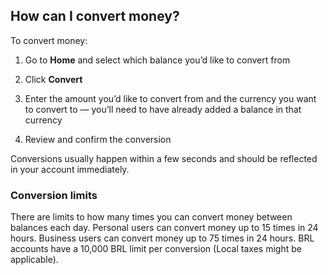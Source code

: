 ## How can I convert money?  
To convert money:

  1. Go to **Home** and select which balance you’d like to convert from

  2. Click **Convert**

  3. Enter the amount you’d like to convert from and the currency you want to convert to — you’ll need to have already added a balance in that currency

  4. Review and confirm the conversion




Conversions usually happen within a few seconds and should be reflected in your account immediately.

### Conversion limits

There are limits to how many times you can convert money between balances each day. Personal users can convert money up to 15 times in 24 hours. Business users can convert money up to 75 times in 24 hours. BRL accounts have a 10,000 BRL limit per conversion (Local taxes might be applicable).